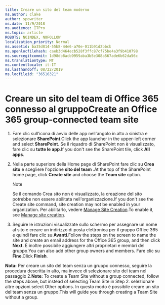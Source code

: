 ```yaml
---
title: Creare un sito del team moderno
ms.author: clake
author: spowriter
ms.date: 11/9/2018
ms.audience: ITPro
ms.topic: article
ROBOTS: NOINDEX, NOFOLLOW
localization_priority: Normal
ms.assetid: ba35d814-55b8-44e6-a70e-011b91d2bbcb
ms.openlocfilehash: caeb3d464ecb528f3ffc87cf75be4a3f9b410798
ms.sourcegitcommit: 1d98db8acb9959aba3b5e308a567ade6b62da56c
ms.translationtype: MT
ms.contentlocale: it-IT
ms.lasthandoff: 08/22/2019
ms.locfileid: "36516321"
---
```

# <a name="create-an-office-365-group-connected-team-site"></a><span data-ttu-id="4660b-102">Creare un sito del team di Office 365 connesso al gruppo</span><span class="sxs-lookup"><span data-stu-id="4660b-102">Create an Office 365 group-connected team site</span></span>

1. <span data-ttu-id="4660b-103">Fare clic sull'icona di avvio delle app nell'angolo in alto a sinistra e selezionare **SharePoint**.</span><span class="sxs-lookup"><span data-stu-id="4660b-103">Click the app launcher in the upper-left corner and select **SharePoint**.</span></span> <span data-ttu-id="4660b-104">Se il riquadro di SharePoint non è visualizzato, fare clic su **tutte le app**.</span><span class="sxs-lookup"><span data-stu-id="4660b-104">If you don't see the SharePoint tile, click **All apps**.</span></span>
    
2. <span data-ttu-id="4660b-105">Nella parte superiore della Home page di SharePoint fare clic su **Crea sito** e scegliere l'opzione **sito del team** .</span><span class="sxs-lookup"><span data-stu-id="4660b-105">At the top of the SharePoint home page, click **Create site** and choose the **Team site** option.</span></span> 
    
    > [!NOTE]
    > <span data-ttu-id="4660b-106">Se il comando Crea sito non è visualizzato, la creazione del sito potrebbe non essere abilitata nell'organizzazione.</span><span class="sxs-lookup"><span data-stu-id="4660b-106">If you don't see the Create site command, site creation may not be enabled in your organization.</span></span> <span data-ttu-id="4660b-107">Per abilitarlo, vedere [Manage Site Creation](https://go.microsoft.com/fwlink/?linkid=2009644).</span><span class="sxs-lookup"><span data-stu-id="4660b-107">To enable it, see [Manage site creation](https://go.microsoft.com/fwlink/?linkid=2009644).</span></span> 
  
3. <span data-ttu-id="4660b-108">Seguire le istruzioni visualizzate sullo schermo per assegnare un nome al sito e creare un indirizzo di posta elettronica per il gruppo Office 365 e quindi fare clic su **Avanti**.</span><span class="sxs-lookup"><span data-stu-id="4660b-108">Follow the steps on the screen to name the site and create an email address for the Office 365 group, and then click **Next**.</span></span> <span data-ttu-id="4660b-109">È inoltre possibile aggiungere altri proprietari e membri del gruppo.</span><span class="sxs-lookup"><span data-stu-id="4660b-109">You can also add other group owners and members.</span></span> <span data-ttu-id="4660b-110">Fare clic su **Fine**.</span><span class="sxs-lookup"><span data-stu-id="4660b-110">Click **Finish**.</span></span>
  
 <span data-ttu-id="4660b-111">**Nota:** Per creare un sito del team senza un gruppo connesso, seguire la procedura descritta in alto, ma invece di selezionare sito del team nel passaggio 2.</span><span class="sxs-lookup"><span data-stu-id="4660b-111">**Note:** To create a Team Site without a group connected, follow the steps above, but instead of selecting Team Site in Step 2.</span></span> <span data-ttu-id="4660b-112">selezionare altre opzioni.</span><span class="sxs-lookup"><span data-stu-id="4660b-112">select Other options.</span></span> <span data-ttu-id="4660b-113">In questo modo è possibile creare un sito del team senza un gruppo.</span><span class="sxs-lookup"><span data-stu-id="4660b-113">This will guide you through creating a Team Site without a group.</span></span> 
    

